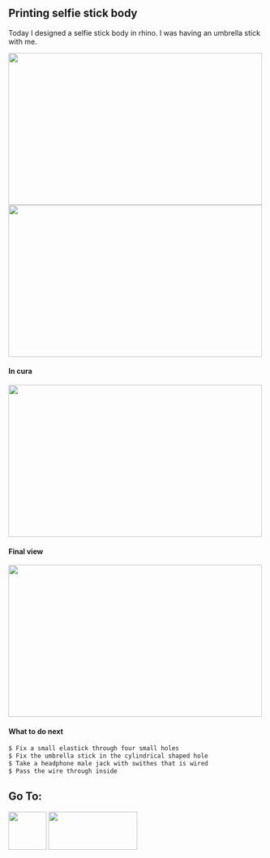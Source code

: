## Printing selfie stick body

 Today I designed a selfie stick body in rhino. I was having an umbrella stick with me. 
 
 <img src="https://shaheenhyderk.github.io/s.jpg" width="500" height="300">
 
 <img src="https://shaheenhyderk.github.io/si.jpg" width="500" height="300">
  
  #### In cura
  
 <img src="https://shaheenhyderk.github.io/sc.jpg" width="500" height="300">
 
 #### Final view

 <img src="https://shaheenhyderk.github.io/IMG_20170818_200904[1].jpg" width="500" height="300">
 
 #### What to do next
 ```markdown
 $ Fix a small elastick through four small holes
 $ Fix the umbrella stick in the cylindrical shaped hole
 $ Take a headphone male jack with swithes that is wired 
 $ Pass the wire through inside 
 ```
 
 
  ## Go To:
 
 [<img src="http://shaheenhyderk.github.io/ho.png" width="75" height="75">](https://shaheenhyderk.github.io/)
 [<img src="http://shaheenhyderk.github.io/go.jpg" width="175" height="75">](http://shaheenhyderk.github.io/Laser.github.io/)
